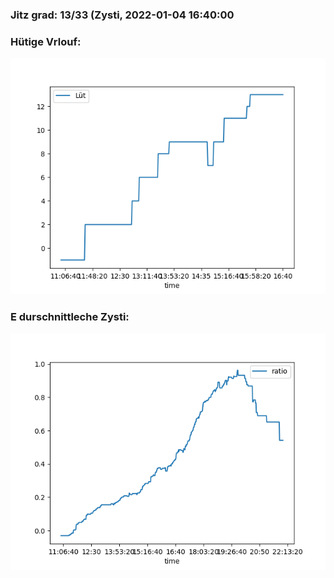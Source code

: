 ### Jitz grad: 13/33 (Zysti, 2022-01-04 16:40:00

### Hütige Vrlouf:
![Graph](Today.png)

### E durschnittleche Zysti:
![Graph](Zysti.png)